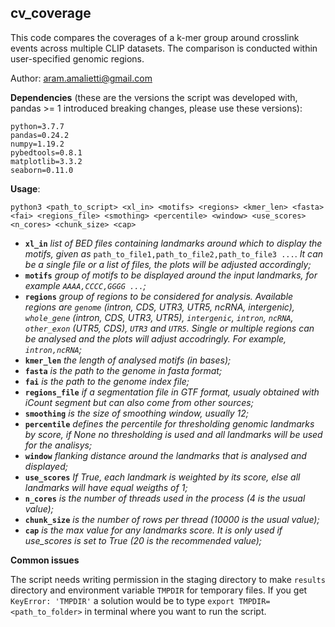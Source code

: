 ## cv_coverage
This code compares the coverages of a k-mer group around crosslink events across multiple CLIP datasets. The comparison is conducted within user-specified genomic regions. 

Author: aram.amalietti@gmail.com


**Dependencies** (these are the versions the script was developed with, pandas >= 1 introduced breaking changes, please use these versions):
```
python=3.7.7  
pandas=0.24.2  
numpy=1.19.2  
pybedtools=0.8.1  
matplotlib=3.3.2
seaborn=0.11.0
```
**Usage**:  
  ```
  python3 <path_to_script> <xl_in> <motifs> <regions> <kmer_len> <fasta> <fai> <regions_file> <smothing> <percentile> <window> <use_scores> <n_cores> <chunk_size> <cap>
  ```

  - **`xl_in`** *list of BED files containing landmarks around which to display the motifs, given as* `path_to_file1,path_to_file2,path_to_file3 ...`. *It can be a single file or a list of files, the plots will be adjusted accordingly;*  
  - **`motifs`** *group of motifs to be displayed around the input landmarks, for example `AAAA,CCCC,GGGG ...`;*  
  - **`regions`** *group of regions to be considered for analysis. Available regions are `genome` (intron, CDS, UTR3, UTR5, ncRNA, intergenic), `whole_gene` (intron, CDS, UTR3, UTR5), `intergenic`, `intron`, `ncRNA`, `other_exon` (UTR5, CDS), `UTR3` and `UTR5`. Single or multiple regions can be analysed and the plots will adjust accodringly. For example, `intron,ncRNA`;*  
  - **`kmer_len`** *the length of analysed motifs (in bases);*  
  - **`fasta`** *is the path to the genome in fasta format;*  
  - **`fai`** *is the path to the genome index file;*  
  - **`regions_file`** *if a segmentation file in GTF format, usualy obtained with iCount segment but can also come from   other sources;*  
  - **`smoothing`** *is the size of smoothing window, usually 12;*  
  - **`percentile`** *defines the percentile for thresholding genomic landmarks by score, if None no thresholding is used and all landmarks will be used for the analisys;*  
  - **`window`** *flanking distance around the landmarks that is analysed and displayed;*  
  - **`use_scores`** *If True, each landmark is weighted by its score, else all landmarks will have equal weigths of 1;*  
  - **`n_cores`** *is the number of threads used in the process (4 is the usual value);*   
  - **`chunk_size`** *is the number of rows per thread (10000 is the usual value);*  
  - **`cap`** *is the max value for any landmarks score. It is only used if use_scores is set to True (20 is the recommended value);*

 **Common issues**

 The script needs writing permission in the staging directory to make `results` directory and environment variable `TMPDIR` for temporary files. If you get `KeyError: 'TMPDIR'` a solution would be to type `export TMPDIR=<path_to_folder>` in terminal where you want to run the script.

  
